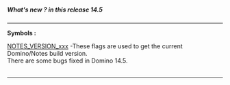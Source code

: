 ##### What's new ? in this release 14.5
---

**Symbols :**

[NOTES_VERSION_xxx](./Symb/NOTES_VERSION_xxx.md) -These flags are used to get the current Domino/Notes build version.
<br>There are some bugs fixed in Domino 14.5. <br>
<br>


---
